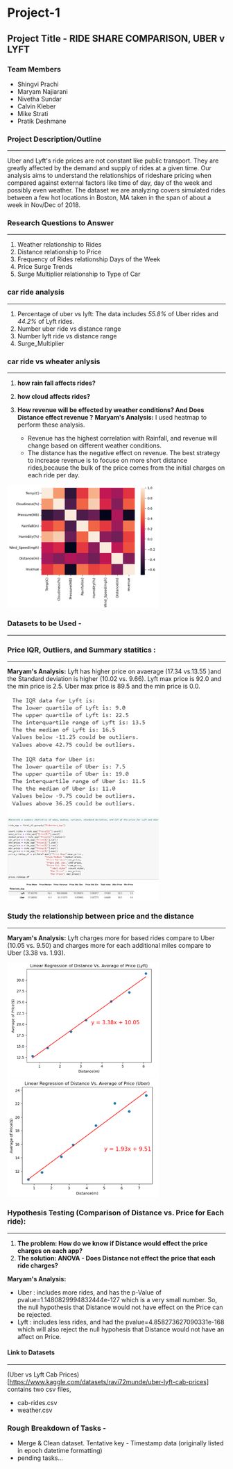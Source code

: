 # Project-1

## Project Title - RIDE SHARE COMPARISON, UBER v LYFT

### Team Members 
* Shingvi Prachi
* Maryam Najiarani
* Nivetha Sundar
* Calvin Kleber
* Mike Strati
* Pratik Deshmane

### Project Description/Outline 
*** 
Uber and Lyft's ride prices are not constant like public transport. They are greatly affected by the demand and supply of rides at a given time. Our analysis aims to understand the relationships of rideshare pricing when compared against external factors like time of day, day of the week and possibly even weather. The dataset we are analyzing covers simulated rides between a few hot locations in Boston, MA taken in the span of about a week in Nov/Dec of 2018.


### Research Questions to Answer
***
1. Weather relationship to Rides
2. Distance relationship to Price 
3. Frequency of Rides relationship Days of the Week
4. Price Surge Trends
5. Surge Multiplier relationship to Type of Car

### car ride analysis 
***
1. Percentage of uber vs lyft:
    The data includes _55.8%_ of Uber rides and _44.2%_ of Lyft rides. 
2. Number uber ride vs distance range
3. Number lyft ride vs distance range
4. Surge_Multiplier 

### car ride vs wheater anlysis 
***
1. **how rain fall affects rides?**  
2. **how cloud affects rides?**


3. **How revenue will be effected by weather conditions? And Does Distance effect revenue ?**
**Maryam's Analysis:** I used heatmap to perform these analysis.
    * Revenue has the highest correlation with Rainfall, and revenue will change based on different weather conditions. 
    * The distance has the negative effect on revenue. The best strategy to increase revenue is to focuse on more short distance rides,because the bulk of the price comes from the initial charges on each ride per day.  
<img src="/Images/RevenueHeatmap.png" width="350">

### Datasets to be Used -
***
### Price IQR, Outliers, and Summary statitics : 
***
**Maryam's Analysis:**
    Lyft has higher price on avaerage (17.34 vs.13.55 )and the Standard deviation is higher (10.02 vs. 9.66). Lyft max price is 92.0 and the min price is 2.5. Uber max price is 89.5 and the min price is 0.0.

<img src="/Images/IQR.png" width="350" >  
<img src="/Images/summaryStatistic ofPrice.png" width="350" >

### Study the relationship between price and the distance
***
**Maryam's Analysis:**
Lyft charges more for based rides compare to Uber (10.05 vs. 9.50) and charges more for each additional miles compare to Uber (3.38 vs. 1.93).

<img src="/Images/LyftLinearReg.png" width="350" > 
<img src="/Images/UberLiearReg.png" width="350" >

### Hypothesis Testing (Comparison of Distance vs. Price for Each ride): 
***
1. **The problem: How do we know if Distance would effect the price charges on each app?**
2. **The solution: ANOVA - Does Distance not effect the price that each ride charges?**

**Maryam's Analysis:**
* Uber : includes more rides, and has the p-Value of pvalue=1.1480829994832444e-127 which is a very small number. So, the null hypothesis that Distance would not have effect on the Price can be rejected.
* Lyft : includes less rides, and had the pvalue=4.858273627090331e-168 which will also reject the null hypohesis that Distance would not have an affect on Price.


#### Link to Datasets
***
(Uber vs Lyft Cab Prices)[https://www.kaggle.com/datasets/ravi72munde/uber-lyft-cab-prices] contains two csv files,
- cab-rides.csv
- weather.csv

### Rough Breakdown of Tasks -
- Merge & Clean dataset. Tentative key - Timestamp data (originally listed in epoch datetime formatting)
- pending tasks...
